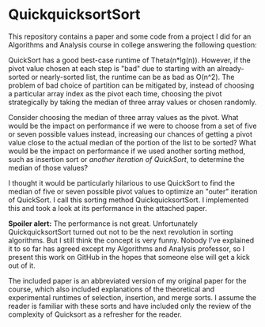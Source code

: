 # QuickquicksortSort

This repository contains a paper and some code from a project I 
did for an Algorithms and Analysis course in college answering the
following question:

QuickSort has a good best-case runtime of Theta(n\*lg(n)). However,
if the pivot value chosen at each step is "bad" due to starting
with an already-sorted or nearly-sorted list, the runtime can be 
as bad as O(n^2). The problem of bad choice of partition can be
mitigated by, instead of choosing a particular array index as the 
pivot each time, choosing the pivot strategically by taking the median
of three array values or chosen randomly. 

Consider choosing the median of three array values as the pivot.
What would be the impact on performance if we were to choose from
a set of five or seven possible values instead, increasing our chances
of getting a pivot value close to the actual median of the portion
of the list to be sorted? What would be the impact on performance
if we used another sorting method, such as insertion sort or 
*another iteration of QuickSort*, to determine the median of those values?

I thought it would be particularly hilarious to use QuickSort to find
the median of five or seven possible pivot values to optimize
an "outer" iteration of QuickSort. I call this sorting method QuickquicksortSort.
I implemented this and took a look at its performance in the attached paper. 

**Spoiler alert:** The performance is not great. Unfortunately
QuickquicksortSort turned out not to be the next revolution in sorting
algorithms. But I still think the concept
is very funny. Nobody I've explained it to so far  has agreed
except my Algorithms and Analysis professor, so I present this work on
GitHub in the hopes that someone else will get a kick out of it.

The included paper is an abbreviated version of my original paper for the course,
which also included explanations of the theoretical and experimental runtimes
of selection, insertion, and merge sorts. I assume the reader is familiar with 
these sorts and have included only the review of the complexity of Quicksort as 
a refresher for the reader.
